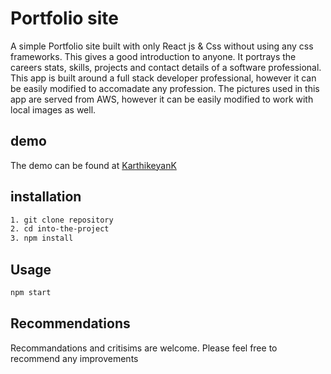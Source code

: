 # Portfolio site
A simple Portfolio site built with only React js & Css without using any css frameworks. This gives a good introduction to anyone. It portrays the careers stats, skills, projects and contact details of a software professional. This app is built around a full stack developer professional, however it can be easily modified to accomadate any profession. The pictures used in this app are served from AWS, however it can be easily modified to work with local images as well. 

## demo
The demo can be found at [KarthikeyanK](https://karthikeyank.com)

## installation

```bash
1. git clone repository
2. cd into-the-project
3. npm install
```

## Usage

```bash
npm start
```

## Recommendations

Recommandations and critisims are welcome. Please feel free to recommend any improvements

